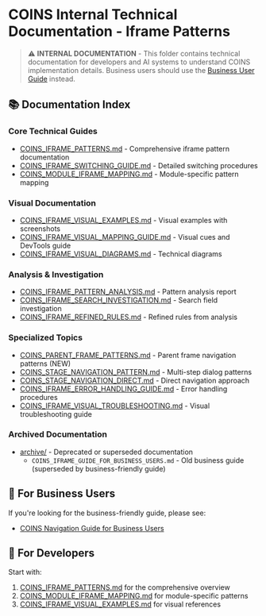 # COINS Internal Technical Documentation - Iframe Patterns

> ⚠️ **INTERNAL DOCUMENTATION** - This folder contains technical documentation for developers and AI systems to understand COINS implementation details. Business users should use the [Business User Guide](../iframe-guide/COINS_Navigation_Guide.md) instead.

## 📚 Documentation Index

### Core Technical Guides
- [COINS_IFRAME_PATTERNS.md](./COINS_IFRAME_PATTERNS.md) - Comprehensive iframe pattern documentation
- [COINS_IFRAME_SWITCHING_GUIDE.md](./COINS_IFRAME_SWITCHING_GUIDE.md) - Detailed switching procedures
- [COINS_MODULE_IFRAME_MAPPING.md](./COINS_MODULE_IFRAME_MAPPING.md) - Module-specific pattern mapping

### Visual Documentation
- [COINS_IFRAME_VISUAL_EXAMPLES.md](./COINS_IFRAME_VISUAL_EXAMPLES.md) - Visual examples with screenshots
- [COINS_IFRAME_VISUAL_MAPPING_GUIDE.md](./COINS_IFRAME_VISUAL_MAPPING_GUIDE.md) - Visual cues and DevTools guide
- [COINS_IFRAME_VISUAL_DIAGRAMS.md](./COINS_IFRAME_VISUAL_DIAGRAMS.md) - Technical diagrams

### Analysis & Investigation
- [COINS_IFRAME_PATTERN_ANALYSIS.md](./COINS_IFRAME_PATTERN_ANALYSIS.md) - Pattern analysis report
- [COINS_IFRAME_SEARCH_INVESTIGATION.md](./COINS_IFRAME_SEARCH_INVESTIGATION.md) - Search field investigation
- [COINS_IFRAME_REFINED_RULES.md](./COINS_IFRAME_REFINED_RULES.md) - Refined rules from analysis

### Specialized Topics
- [COINS_PARENT_FRAME_PATTERNS.md](./COINS_PARENT_FRAME_PATTERNS.md) - Parent frame navigation patterns (NEW)
- [COINS_STAGE_NAVIGATION_PATTERN.md](./COINS_STAGE_NAVIGATION_PATTERN.md) - Multi-step dialog patterns
- [COINS_STAGE_NAVIGATION_DIRECT.md](./COINS_STAGE_NAVIGATION_DIRECT.md) - Direct navigation approach
- [COINS_IFRAME_ERROR_HANDLING_GUIDE.md](./COINS_IFRAME_ERROR_HANDLING_GUIDE.md) - Error handling procedures
- [COINS_IFRAME_VISUAL_TROUBLESHOOTING.md](./COINS_IFRAME_VISUAL_TROUBLESHOOTING.md) - Visual troubleshooting guide

### Archived Documentation
- [archive/](./archive/) - Deprecated or superseded documentation
  - `COINS_IFRAME_GUIDE_FOR_BUSINESS_USERS.md` - Old business guide (superseded by business-friendly guide)

## 🎯 For Business Users

If you're looking for the business-friendly guide, please see:
- [COINS Navigation Guide for Business Users](../iframe-guide/COINS_Navigation_Guide.md)

## 🔧 For Developers

Start with:
1. [COINS_IFRAME_PATTERNS.md](./COINS_IFRAME_PATTERNS.md) for the comprehensive overview
2. [COINS_MODULE_IFRAME_MAPPING.md](./COINS_MODULE_IFRAME_MAPPING.md) for module-specific patterns
3. [COINS_IFRAME_VISUAL_EXAMPLES.md](./COINS_IFRAME_VISUAL_EXAMPLES.md) for visual references